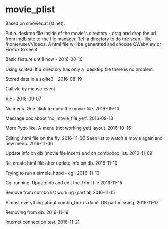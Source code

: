 # movie_plist
Based on smoviecat (sf.net).

Put a .desktop file inside of the movie's directory - drag and drop the url from imdb site to the file manager.
Tell a directory to do the scan - like /home/user/Videos.
A html file will be generated and choose QWebView or Firefox to see it.

Basic feature untill now - 2016-08-16.

Using sqlite3.
If a directory has only a .desktop file there is no problem.

Stored data in a sqlite3 - 2016-08-19


Call vlc by mouse event

Vlc - 2016-09-07

No menu. One click to open the movie file. 2016-09-10

Message box about 'no_movie_file_yet'. 2016-09-13

More Pyqt-like. A menu (not working yet) layout. 2016-10-16

Editing .html file on the fly. 2016-11-06
Seen list to watch a movie again and new menu. 2016-11-06

Update info on db (movie file insert) and on combobox list. 2016-11-09

Re-create html file after update info on db. 2016-11-10

Trying to run a simple_httpd - cgi. 2016-11-13

Cgi running. Update db and edit the .html file 2016-11-15

Remove from combo list working (partial) 2016-11-15

Almost everything about combo_box is done. DB part missing. 2016-11-17

Removing from db. 2016-11-19

Internet connection test. 2016-11-21